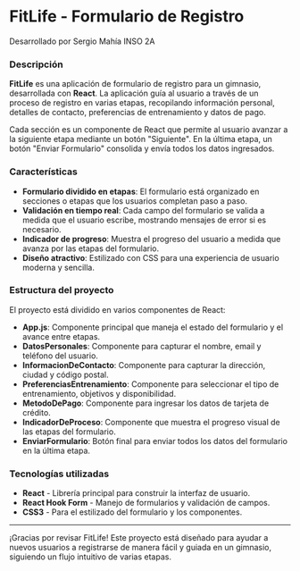 # FitLife - Formulario de Registro

Desarrollado por Sergio Mahía INSO 2A

### Descripción

**FitLife** es una aplicación de formulario de registro para un gimnasio, desarrollada con **React**. La aplicación guía al usuario a través de un proceso de registro en varias etapas, recopilando información personal, detalles de contacto, preferencias de entrenamiento y datos de pago.

Cada sección es un componente de React que permite al usuario avanzar a la siguiente etapa mediante un botón "Siguiente". En la última etapa, un botón "Enviar Formulario" consolida y envía todos los datos ingresados.

### Características

- **Formulario dividido en etapas**: El formulario está organizado en secciones o etapas que los usuarios completan paso a paso.
- **Validación en tiempo real**: Cada campo del formulario se valida a medida que el usuario escribe, mostrando mensajes de error si es necesario.
- **Indicador de progreso**: Muestra el progreso del usuario a medida que avanza por las etapas del formulario.
- **Diseño atractivo**: Estilizado con CSS para una experiencia de usuario moderna y sencilla.

### Estructura del proyecto

El proyecto está dividido en varios componentes de React:

- **App.js**: Componente principal que maneja el estado del formulario y el avance entre etapas.
- **DatosPersonales**: Componente para capturar el nombre, email y teléfono del usuario.
- **InformacionDeContacto**: Componente para capturar la dirección, ciudad y código postal.
- **PreferenciasEntrenamiento**: Componente para seleccionar el tipo de entrenamiento, objetivos y disponibilidad.
- **MetodoDePago**: Componente para ingresar los datos de tarjeta de crédito.
- **IndicadorDeProceso**: Componente que muestra el progreso visual de las etapas del formulario.
- **EnviarFormulario**: Botón final para enviar todos los datos del formulario en la última etapa.

### Tecnologías utilizadas

- **React** - Librería principal para construir la interfaz de usuario.
- **React Hook Form** - Manejo de formularios y validación de campos.
- **CSS3** - Para el estilizado del formulario y los componentes.

---

¡Gracias por revisar FitLife! Este proyecto está diseñado para ayudar a nuevos usuarios a registrarse de manera fácil y guiada en un gimnasio, siguiendo un flujo intuitivo de varias etapas.

